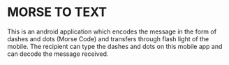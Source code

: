 <h1> MORSE TO TEXT </h1>

This is an android application which encodes the message in the form of dashes and dots (Morse Code) and transfers through flash light of the mobile. 
The recipient can type the dashes and dots on this mobile app and can decode the message received.
